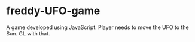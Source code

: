 # freddy-UFO-game
A game developed using JavaScript. Player needs to move the UFO to the Sun. GL with that.

